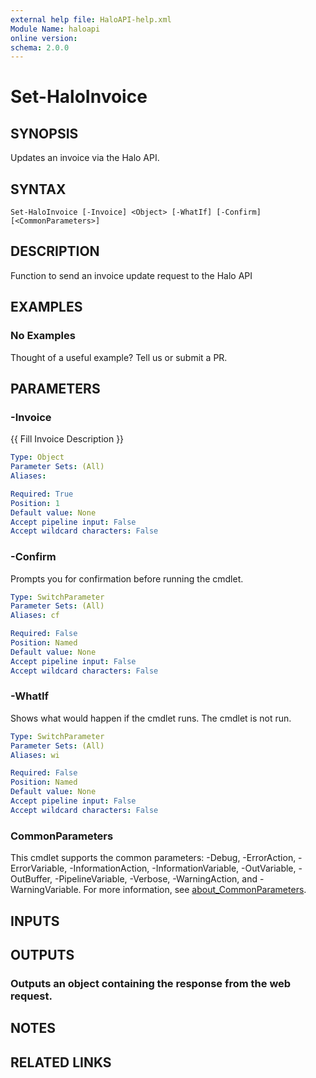 ```yaml
---
external help file: HaloAPI-help.xml
Module Name: haloapi
online version:
schema: 2.0.0
---
```


# Set-HaloInvoice

## SYNOPSIS
Updates an invoice via the Halo API.

## SYNTAX

```
Set-HaloInvoice [-Invoice] <Object> [-WhatIf] [-Confirm] [<CommonParameters>]
```

## DESCRIPTION
Function to send an invoice update request to the Halo API

## EXAMPLES

### No Examples

Thought of a useful example? Tell us or submit a PR.

## PARAMETERS

### -Invoice
{{ Fill Invoice Description }}

```yaml
Type: Object
Parameter Sets: (All)
Aliases:

Required: True
Position: 1
Default value: None
Accept pipeline input: False
Accept wildcard characters: False
```

### -Confirm
Prompts you for confirmation before running the cmdlet.

```yaml
Type: SwitchParameter
Parameter Sets: (All)
Aliases: cf

Required: False
Position: Named
Default value: None
Accept pipeline input: False
Accept wildcard characters: False
```

### -WhatIf
Shows what would happen if the cmdlet runs. The cmdlet is not run.

```yaml
Type: SwitchParameter
Parameter Sets: (All)
Aliases: wi

Required: False
Position: Named
Default value: None
Accept pipeline input: False
Accept wildcard characters: False
```

### CommonParameters
This cmdlet supports the common parameters: -Debug, -ErrorAction, -ErrorVariable, -InformationAction, -InformationVariable, -OutVariable, -OutBuffer, -PipelineVariable, -Verbose, -WarningAction, and -WarningVariable. For more information, see [about_CommonParameters](http://go.microsoft.com/fwlink/?LinkID=113216).

## INPUTS

## OUTPUTS

### Outputs an object containing the response from the web request.
## NOTES

## RELATED LINKS
